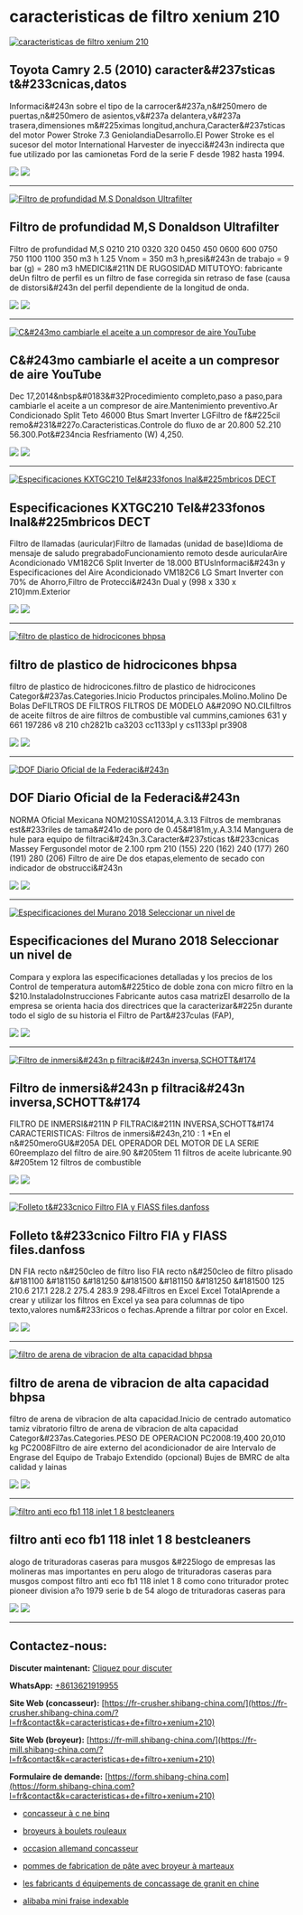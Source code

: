 # caracteristicas de filtro xenium 210

<a href="https://swt.shibang-china.com/?l=fr&img&k=caracteristicas+de+filtro+xenium+210" target="_blank">![caracteristicas de filtro xenium 210](http://static.shibang-china.com/all-800x300/399.jpg)</a>

## Toyota Camry 2.5 (2010) caracter&#237sticas t&#233cnicas,datos
Informaci&#243n sobre el tipo de la carrocer&#237a,n&#250mero de puertas,n&#250mero de asientos,v&#237a delantera,v&#237a trasera,dimensiones m&#225ximas longitud,anchura,Caracter&#237sticas del motor Power Stroke 7.3 GeniolandiaDesarrollo.El Power Stroke es el sucesor del motor International Harvester de inyecci&#243n indirecta que fue utilizado por las camionetas Ford de la serie F desde 1982 hasta 1994.


<a href="https://whatsapp.shibangsoft.com/WhatsApp.php" target="_blank" title="WhatsApp">![](http://static.shibang-china.com/icon/whatsapp.png)</a> <a href="https://swt.shibang-china.com/?l=fr&icon&k=caracteristicas+de+filtro+xenium+210" target="_blank">![](http://static.shibang-china.com/icon/chat-fr.png)</a>

---

<a href="https://swt.shibang-china.com/?l=fr&img&k=caracteristicas+de+filtro+xenium+210" target="_blank">![Filtro de profundidad M,S Donaldson Ultrafilter](http://static.shibang-china.com/all-800x300/1239.jpg)</a>

## Filtro de profundidad M,S Donaldson Ultrafilter
Filtro de profundidad M,S 0210 210 0320 320 0450 450 0600 600 0750 750 1100 1100 350 m3 h 1.25 Vnom = 350 m3 h,presi&#243n de trabajo = 9 bar (g) = 280 m3 hMEDICI&#211N DE RUGOSIDAD MITUTOYO: fabricante deUn filtro de perfil es un filtro de fase corregida sin retraso de fase (causa de distorsi&#243n del perfil dependiente de la longitud de onda.


<a href="https://whatsapp.shibangsoft.com/WhatsApp.php" target="_blank" title="WhatsApp">![](http://static.shibang-china.com/icon/whatsapp.png)</a> <a href="https://swt.shibang-china.com/?l=fr&icon&k=caracteristicas+de+filtro+xenium+210" target="_blank">![](http://static.shibang-china.com/icon/chat-fr.png)</a>

---

<a href="https://swt.shibang-china.com/?l=fr&img&k=caracteristicas+de+filtro+xenium+210" target="_blank">![C&#243mo cambiarle el aceite a un compresor de aire YouTube](http://static.shibang-china.com/all-800x300/392.jpg)</a>

## C&#243mo cambiarle el aceite a un compresor de aire YouTube
Dec 17,2014&nbsp&#0183&#32Procedimiento completo,paso a paso,para cambiarle el aceite a un compresor de aire.Mantenimiento preventivo.Ar Condicionado Split Teto 46000 Btus Smart Inverter LGFiltro de f&#225cil remo&#231&#227o.Caracteristicas.Controle do fluxo de ar 20.800 52.210 56.300.Pot&#234ncia Resfriamento (W) 4,250.


<a href="https://whatsapp.shibangsoft.com/WhatsApp.php" target="_blank" title="WhatsApp">![](http://static.shibang-china.com/icon/whatsapp.png)</a> <a href="https://swt.shibang-china.com/?l=fr&icon&k=caracteristicas+de+filtro+xenium+210" target="_blank">![](http://static.shibang-china.com/icon/chat-fr.png)</a>

---

<a href="https://swt.shibang-china.com/?l=fr&img&k=caracteristicas+de+filtro+xenium+210" target="_blank">![Especificaciones KXTGC210 Tel&#233fonos Inal&#225mbricos DECT](http://static.shibang-china.com/all-800x300/716.jpg)</a>

## Especificaciones KXTGC210 Tel&#233fonos Inal&#225mbricos DECT
Filtro de llamadas (auricular)Filtro de llamadas (unidad de base)Idioma de mensaje de saludo pregrabadoFuncionamiento remoto desde auricularAire Acondicionado VM182C6 Split Inverter de 18.000 BTUsInformaci&#243n y Especificaciones del Aire Acondicionado VM182C6 LG Smart Inverter con 70% de Ahorro,Filtro de Protecci&#243n Dual y (998 x 330 x 210)mm.Exterior


<a href="https://whatsapp.shibangsoft.com/WhatsApp.php" target="_blank" title="WhatsApp">![](http://static.shibang-china.com/icon/whatsapp.png)</a> <a href="https://swt.shibang-china.com/?l=fr&icon&k=caracteristicas+de+filtro+xenium+210" target="_blank">![](http://static.shibang-china.com/icon/chat-fr.png)</a>

---

<a href="https://swt.shibang-china.com/?l=fr&img&k=caracteristicas+de+filtro+xenium+210" target="_blank">![filtro de plastico de hidrocicones bhpsa](http://static.shibang-china.com/all-800x300/461.jpg)</a>

## filtro de plastico de hidrocicones bhpsa
filtro de plastico de hidrocicones.filtro de plastico de hidrocicones Categor&#237as.Categories.Inicio Productos principales.Molino.Molino De Bolas DeFILTROS DE FILTROS FILTROS DE MODELO A&#209O NO.CILfiltros de aceite filtros de aire filtros de combustible val cummins,camiones 631 y 661 197286 v8 210 ch2821b ca3203 cc1133pl y cs1133pl pr3908


<a href="https://whatsapp.shibangsoft.com/WhatsApp.php" target="_blank" title="WhatsApp">![](http://static.shibang-china.com/icon/whatsapp.png)</a> <a href="https://swt.shibang-china.com/?l=fr&icon&k=caracteristicas+de+filtro+xenium+210" target="_blank">![](http://static.shibang-china.com/icon/chat-fr.png)</a>

---

<a href="https://swt.shibang-china.com/?l=fr&img&k=caracteristicas+de+filtro+xenium+210" target="_blank">![DOF Diario Oficial de la Federaci&#243n](http://static.shibang-china.com/all-800x300/1472.jpg)</a>

## DOF Diario Oficial de la Federaci&#243n
NORMA Oficial Mexicana NOM210SSA12014,A.3.13 Filtros de membranas est&#233riles de tama&#241o de poro de 0.45&#181m,y.A.3.14 Manguera de hule para equipo de filtraci&#243n.3.Caracter&#237sticas t&#233cnicas Massey Fergusondel motor de 2.100 rpm 210 (155) 220 (162) 240 (177) 260 (191) 280 (206) Filtro de aire De dos etapas,elemento de secado con indicador de obstrucci&#243n


<a href="https://whatsapp.shibangsoft.com/WhatsApp.php" target="_blank" title="WhatsApp">![](http://static.shibang-china.com/icon/whatsapp.png)</a> <a href="https://swt.shibang-china.com/?l=fr&icon&k=caracteristicas+de+filtro+xenium+210" target="_blank">![](http://static.shibang-china.com/icon/chat-fr.png)</a>

---

<a href="https://swt.shibang-china.com/?l=fr&img&k=caracteristicas+de+filtro+xenium+210" target="_blank">![Especificaciones del Murano 2018 Seleccionar un nivel de](http://static.shibang-china.com/all-800x300/1305.jpg)</a>

## Especificaciones del Murano 2018 Seleccionar un nivel de
Compara y explora las especificaciones detalladas y los precios de los Control de temperatura autom&#225tico de doble zona con micro filtro en la $210.InstaladoInstrucciones Fabricante autos casa matrizEl desarrollo de la empresa se orienta hacia dos directrices que la caracterizar&#225n durante todo el siglo de su historia el Filtro de Part&#237culas (FAP),


<a href="https://whatsapp.shibangsoft.com/WhatsApp.php" target="_blank" title="WhatsApp">![](http://static.shibang-china.com/icon/whatsapp.png)</a> <a href="https://swt.shibang-china.com/?l=fr&icon&k=caracteristicas+de+filtro+xenium+210" target="_blank">![](http://static.shibang-china.com/icon/chat-fr.png)</a>

---

<a href="https://swt.shibang-china.com/?l=fr&img&k=caracteristicas+de+filtro+xenium+210" target="_blank">![Filtro de inmersi&#243n p filtraci&#243n inversa,SCHOTT&#174](http://static.shibang-china.com/all-800x300/882.jpg)</a>

## Filtro de inmersi&#243n p filtraci&#243n inversa,SCHOTT&#174
FILTRO DE INMERSI&#211N P FILTRACI&#211N INVERSA,SCHOTT&#174 CARACTERISTICAS: Filtros de inmersi&#243n,210 : 1 *En el n&#250meroGU&#205A DEL OPERADOR DEL MOTOR DE LA SERIE 60reemplazo del filtro de aire.90 &#205tem 11 filtros de aceite lubricante.90 &#205tem 12 filtros de combustible


<a href="https://whatsapp.shibangsoft.com/WhatsApp.php" target="_blank" title="WhatsApp">![](http://static.shibang-china.com/icon/whatsapp.png)</a> <a href="https://swt.shibang-china.com/?l=fr&icon&k=caracteristicas+de+filtro+xenium+210" target="_blank">![](http://static.shibang-china.com/icon/chat-fr.png)</a>

---

<a href="https://swt.shibang-china.com/?l=fr&img&k=caracteristicas+de+filtro+xenium+210" target="_blank">![Folleto t&#233cnico Filtro FIA y FIASS files.danfoss](http://static.shibang-china.com/all-800x300/880.jpg)</a>

## Folleto t&#233cnico Filtro FIA y FIASS files.danfoss
DN FIA recto n&#250cleo de filtro liso FIA recto n&#250cleo de filtro plisado &#181100 &#181150 &#181250 &#181500 &#181150 &#181250 &#181500 125 210.6 217.1 228.2 275.4 283.9 298.4Filtros en Excel Excel TotalAprende a crear y utilizar los filtros en Excel ya sea para columnas de tipo texto,valores num&#233ricos o fechas.Aprende a filtrar por color en Excel.


<a href="https://whatsapp.shibangsoft.com/WhatsApp.php" target="_blank" title="WhatsApp">![](http://static.shibang-china.com/icon/whatsapp.png)</a> <a href="https://swt.shibang-china.com/?l=fr&icon&k=caracteristicas+de+filtro+xenium+210" target="_blank">![](http://static.shibang-china.com/icon/chat-fr.png)</a>

---

<a href="https://swt.shibang-china.com/?l=fr&img&k=caracteristicas+de+filtro+xenium+210" target="_blank">![filtro de arena de vibracion de alta capacidad bhpsa](http://static.shibang-china.com/all-800x300/910.jpg)</a>

## filtro de arena de vibracion de alta capacidad bhpsa
filtro de arena de vibracion de alta capacidad.Inicio de centrado automatico tamiz vibratorio filtro de arena de vibracion de alta capacidad Categor&#237as.Categories.PESO DE OPERACION PC2008:19,400 20,010 kg PC2008Filtro de aire externo del acondicionador de aire Intervalo de Engrase del Equipo de Trabajo Extendido (opcional) Bujes de BMRC de alta calidad y lainas


<a href="https://whatsapp.shibangsoft.com/WhatsApp.php" target="_blank" title="WhatsApp">![](http://static.shibang-china.com/icon/whatsapp.png)</a> <a href="https://swt.shibang-china.com/?l=fr&icon&k=caracteristicas+de+filtro+xenium+210" target="_blank">![](http://static.shibang-china.com/icon/chat-fr.png)</a>

---

<a href="https://swt.shibang-china.com/?l=fr&img&k=caracteristicas+de+filtro+xenium+210" target="_blank">![filtro anti eco fb1 118 inlet 1 8 bestcleaners](http://static.shibang-china.com/all-800x300/1023.jpg)</a>

## filtro anti eco fb1 118 inlet 1 8 bestcleaners
alogo de trituradoras caseras para musgos &#225logo de empresas las molineras mas importantes en peru alogo de trituradoras caseras para musgos compost filtro anti eco fb1 118 inlet 1 8 como cono triturador protec pioneer division a?o 1979 serie b de 54 alogo de trituradoras caseras para

<a href="https://whatsapp.shibangsoft.com/WhatsApp.php" target="_blank" title="WhatsApp">![](http://static.shibang-china.com/icon/whatsapp.png)</a> <a href="https://swt.shibang-china.com/?l=fr&icon&k=caracteristicas+de+filtro+xenium+210" target="_blank">![](http://static.shibang-china.com/icon/chat-fr.png)</a>

---
## Contactez-nous:

**Discuter maintenant:** [Cliquez pour discuter](https://swt.shibang-china.com?l=fr&contact&k=caracteristicas+de+filtro+xenium+210)

**WhatsApp:**  [+8613621919955](https://whatsapp.shibangsoft.com/WhatsApp.php)

**Site Web (concasseur):** [https://fr-crusher.shibang-china.com/](https://fr-crusher.shibang-china.com/?l=fr&contact&k=caracteristicas+de+filtro+xenium+210)

**Site Web (broyeur):** [https://fr-mill.shibang-china.com/](https://fr-mill.shibang-china.com/?l=fr&contact&k=caracteristicas+de+filtro+xenium+210)

**Formulaire de demande:** [https://form.shibang-china.com](https://form.shibang-china.com?l=fr&contact&k=caracteristicas+de+filtro+xenium+210)

* [concasseur à c ne binq](../65/concasseur%20%C3%A0%20c%20ne%20binq.md)

* [broyeurs à boulets rouleaux](../62/broyeurs%20%C3%A0%20boulets%20rouleaux.md)

* [occasion allemand concasseur](../65/occasion%20allemand%20concasseur.md)

* [pommes de fabrication de pâte avec broyeur à marteaux](../62/pommes%20de%20fabrication%20de%20p%C3%A2te%20avec%20broyeur%20%C3%A0%20marteaux.md)

* [les fabricants d équipements de concassage de granit en chine](../61/les%20fabricants%20d%20%C3%A9quipements%20de%20concassage%20de%20granit%20en%20chine.md)

* [alibaba mini fraise indexable](../65/alibaba%20mini%20fraise%20indexable.md)